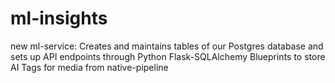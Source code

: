 # ml-insights
new ml-service: Creates and maintains tables of our Postgres database and sets up API endpoints through Python Flask-SQLAlchemy Blueprints to store AI Tags for media from native-pipeline
